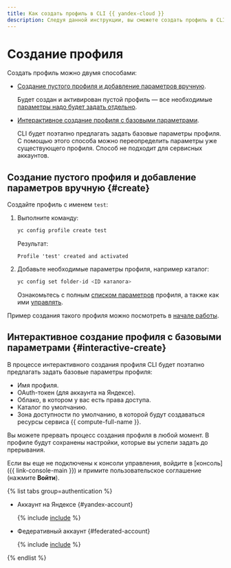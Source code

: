 ```yaml
---
title: Как cоздать профиль в CLI {{ yandex-cloud }}
description: Следуя данной инструкции, вы сможете cоздать профиль в CLI.
---
```


# Создание профиля

Создать профиль можно двумя способами:
- [Создание пустого профиля и добавление параметров вручную](#create).
    
    Будет создан и активирован пустой профиль — все необходимые [параметры надо будет задать отдельно](manage-properties.md).
- [Интерактивное создание профиля с базовыми параметрами](#interactive-create).
    
    CLI будет поэтапно предлагать задать базовые параметры профиля. С помощью этого способа можно переопределить параметры уже существующего профиля. Способ не подходит для сервисных аккаунтов.

## Создание пустого профиля и добавление параметров вручную {#create}

Создайте профиль с именем `test`:
1. Выполните команду: 
   
   ```bash
   yc config profile create test
   ```
   
   Результат:
   
   ```text
   Profile 'test' created and activated
   ```
   
   
1. Добавьте необходимые параметры профиля, например каталог: 
    
    ```bash
    yc config set folder-id <ID каталога>
    ```
    
    Ознакомьтесь с полным [списком параметров](../../concepts/core-properties.md) профиля, а также как ими [управлять](manage-properties.md).

Пример создания такого профиля можно посмотреть в [начале работы](../../quickstart.md).

## Интерактивное создание профиля с базовыми параметрами {#interactive-create}



В процессе интерактивного создания профиля CLI будет поэтапно предлагать задать базовые параметры профиля: 
* Имя профиля.
* OAuth-токен (для аккаунта на Яндексе).
* Облако, в котором у вас есть права доступа.
* Каталог по умолчанию.
* Зона доступности по умолчанию, в которой будут создаваться ресурсы сервиса {{ compute-full-name }}.

Вы можете прервать процесс создания профиля в любой момент. В профиле будут сохранены настройки, которые вы успели задать до прерывания.


Если вы еще не подключены к консоли управления, войдите в [консоль]({{ link-console-main }}) и примите пользовательское соглашение (нажмите **Войти**).

{% list tabs group=authentication %}

- Аккаунт на Яндексе {#yandex-account}
   
    {% include [include](../../../_includes/cli/create-profile.md) %}   

- Федеративный аккаунт {#federated-account}

    {% include [include](../../../_includes/cli/auth-federated-user.md) %}

{% endlist %}
